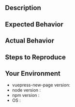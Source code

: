 <!-- thanks for reaching out -->

<!-- before you proceed, please read and follow the instructions -->

<!-- feel free to add any supporting media such as screenshots or gifs -->


## Description

<!-- describe your issue (bug/feature/question) -->


## Expected Behavior

<!-- describe the expected behavior -->


## Actual Behavior

<!-- describe what actually happened -->


## Steps to Reproduce

<!-- uncomment the following and list the steps -->
<!--
1. 
2. 
3. 
-->


## Your Environment

- vuepress-new-page version: <!-- add your sass-parser version here -->
- node version             : <!-- add your node version here -->
- npm version              : <!-- add your npm version here -->
- OS                       : <!-- add your OS details here -->


<!-- don't hesitate to add any other relevant details -->

<!-- thanks! -->
